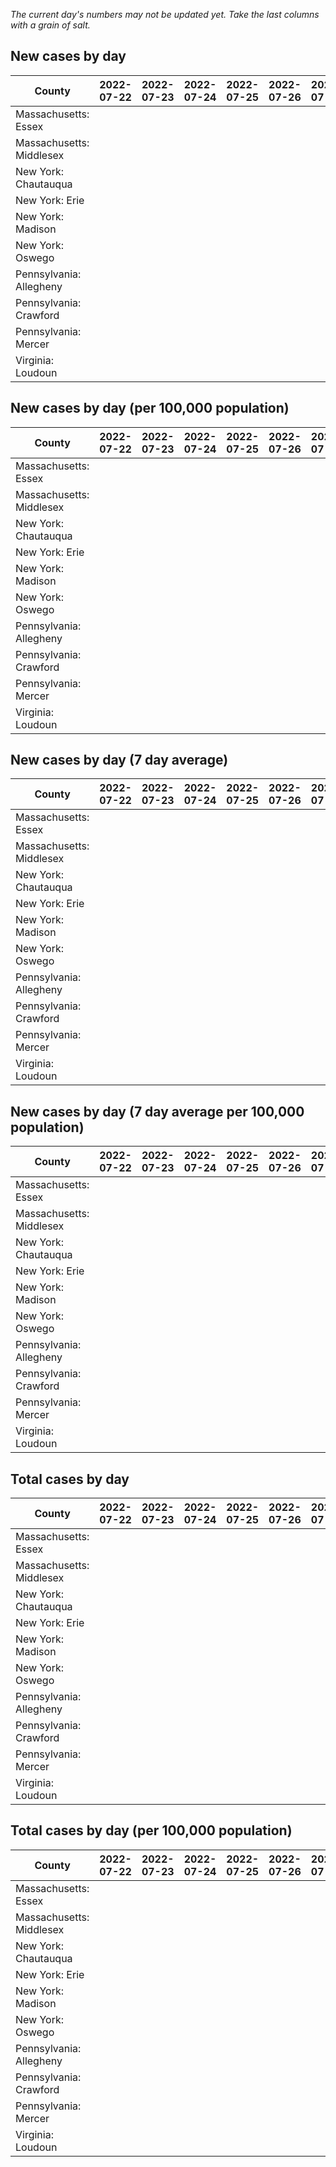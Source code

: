 _The current day's numbers may not be updated yet. Take the last columns with a grain of salt._
## New cases by day

| County | 2022-07-22 | 2022-07-23 | 2022-07-24 | 2022-07-25 | 2022-07-26 | 2022-07-27 | 2022-07-28 |
| --- | --- | --- | --- | --- | --- | --- | --- |
| Massachusetts: Essex |  |  |  |  |  |  |  |
| Massachusetts: Middlesex |  |  |  |  |  |  |  |
| New York: Chautauqua |  |  |  |  |  |  |  |
| New York: Erie |  |  |  |  |  |  |  |
| New York: Madison |  |  |  |  |  |  |  |
| New York: Oswego |  |  |  |  |  |  |  |
| Pennsylvania: Allegheny |  |  |  |  |  |  |  |
| Pennsylvania: Crawford |  |  |  |  |  |  |  |
| Pennsylvania: Mercer |  |  |  |  |  |  |  |
| Virginia: Loudoun |  |  |  |  |  |  |  |

## New cases by day (per 100,000 population)

| County | 2022-07-22 | 2022-07-23 | 2022-07-24 | 2022-07-25 | 2022-07-26 | 2022-07-27 | 2022-07-28 |
| --- | --- | --- | --- | --- | --- | --- | --- |
| Massachusetts: Essex |  |  |  |  |  |  |  |
| Massachusetts: Middlesex |  |  |  |  |  |  |  |
| New York: Chautauqua |  |  |  |  |  |  |  |
| New York: Erie |  |  |  |  |  |  |  |
| New York: Madison |  |  |  |  |  |  |  |
| New York: Oswego |  |  |  |  |  |  |  |
| Pennsylvania: Allegheny |  |  |  |  |  |  |  |
| Pennsylvania: Crawford |  |  |  |  |  |  |  |
| Pennsylvania: Mercer |  |  |  |  |  |  |  |
| Virginia: Loudoun |  |  |  |  |  |  |  |

## New cases by day (7 day average)

| County | 2022-07-22 | 2022-07-23 | 2022-07-24 | 2022-07-25 | 2022-07-26 | 2022-07-27 | 2022-07-28 |
| --- | --- | --- | --- | --- | --- | --- | --- |
| Massachusetts: Essex |  |  |  |  |  |  |  |
| Massachusetts: Middlesex |  |  |  |  |  |  |  |
| New York: Chautauqua |  |  |  |  |  |  |  |
| New York: Erie |  |  |  |  |  |  |  |
| New York: Madison |  |  |  |  |  |  |  |
| New York: Oswego |  |  |  |  |  |  |  |
| Pennsylvania: Allegheny |  |  |  |  |  |  |  |
| Pennsylvania: Crawford |  |  |  |  |  |  |  |
| Pennsylvania: Mercer |  |  |  |  |  |  |  |
| Virginia: Loudoun |  |  |  |  |  |  |  |

## New cases by day (7 day average per 100,000 population)

| County | 2022-07-22 | 2022-07-23 | 2022-07-24 | 2022-07-25 | 2022-07-26 | 2022-07-27 | 2022-07-28 |
| --- | --- | --- | --- | --- | --- | --- | --- |
| Massachusetts: Essex |  |  |  |  |  |  |  |
| Massachusetts: Middlesex |  |  |  |  |  |  |  |
| New York: Chautauqua |  |  |  |  |  |  |  |
| New York: Erie |  |  |  |  |  |  |  |
| New York: Madison |  |  |  |  |  |  |  |
| New York: Oswego |  |  |  |  |  |  |  |
| Pennsylvania: Allegheny |  |  |  |  |  |  |  |
| Pennsylvania: Crawford |  |  |  |  |  |  |  |
| Pennsylvania: Mercer |  |  |  |  |  |  |  |
| Virginia: Loudoun |  |  |  |  |  |  |  |

## Total cases by day

| County | 2022-07-22 | 2022-07-23 | 2022-07-24 | 2022-07-25 | 2022-07-26 | 2022-07-27 | 2022-07-28 |
| --- | --- | --- | --- | --- | --- | --- | --- |
| Massachusetts: Essex |  |  |  |  |  |  | 229738 |
| Massachusetts: Middlesex |  |  |  |  |  |  | 389041 |
| New York: Chautauqua |  |  |  |  |  |  | 26288 |
| New York: Erie |  |  |  |  |  |  | 241621 |
| New York: Madison |  |  |  |  |  |  | 14962 |
| New York: Oswego |  |  |  |  |  |  | 30076 |
| Pennsylvania: Allegheny |  |  |  |  |  |  | 299632 |
| Pennsylvania: Crawford |  |  |  |  |  |  | 21455 |
| Pennsylvania: Mercer |  |  |  |  |  |  | 25093 |
| Virginia: Loudoun |  |  |  |  |  |  | 83609 |

## Total cases by day (per 100,000 population)

| County | 2022-07-22 | 2022-07-23 | 2022-07-24 | 2022-07-25 | 2022-07-26 | 2022-07-27 | 2022-07-28 |
| --- | --- | --- | --- | --- | --- | --- | --- |
| Massachusetts: Essex |  |  |  |  |  |  | 29116.4 |
| Massachusetts: Middlesex |  |  |  |  |  |  | 24138.6 |
| New York: Chautauqua |  |  |  |  |  |  | 20715.0 |
| New York: Erie |  |  |  |  |  |  | 26300.3 |
| New York: Madison |  |  |  |  |  |  | 21090.8 |
| New York: Oswego |  |  |  |  |  |  | 24630.5 |
| Pennsylvania: Allegheny |  |  |  |  |  |  | 24639.9 |
| Pennsylvania: Crawford |  |  |  |  |  |  | 25351.8 |
| Pennsylvania: Mercer |  |  |  |  |  |  | 22931.9 |
| Virginia: Loudoun |  |  |  |  |  |  | 20217.9 |
